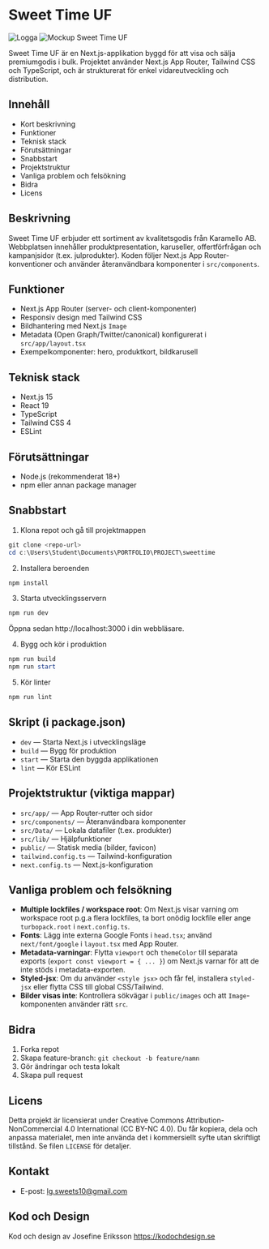 # Sweet Time UF

![Logga](/images/sweettime-vit-loggo.png)
![Mockup Sweet Time UF](/images/mockup-sweettime-uf.jpg)

Sweet Time UF är en Next.js-applikation byggd för att visa och sälja premiumgodis i bulk. Projektet använder Next.js App Router, Tailwind CSS och TypeScript, och är strukturerat för enkel vidareutveckling och distribution.

## Innehåll

- Kort beskrivning
- Funktioner
- Teknisk stack
- Förutsättningar
- Snabbstart
- Projektstruktur
- Vanliga problem och felsökning
- Bidra
- Licens

## Beskrivning

Sweet Time UF erbjuder ett sortiment av kvalitetsgodis från Karamello AB. Webbplatsen innehåller produktpresentation, karuseller, offertförfrågan och kampanjsidor (t.ex. julprodukter). Koden följer Next.js App Router-konventioner och använder återanvändbara komponenter i `src/components`.

## Funktioner

- Next.js App Router (server- och client-komponenter)
- Responsiv design med Tailwind CSS
- Bildhantering med Next.js `Image`
- Metadata (Open Graph/Twitter/canonical) konfigurerat i `src/app/layout.tsx`
- Exempelkomponenter: hero, produktkort, bildkarusell

## Teknisk stack

- Next.js 15
- React 19
- TypeScript
- Tailwind CSS 4
- ESLint

## Förutsättningar

- Node.js (rekommenderat 18+)
- npm eller annan package manager

## Snabbstart

1. Klona repot och gå till projektmappen

```powershell
git clone <repo-url>
cd c:\Users\Student\Documents\PORTFOLIO\PROJECT\sweettime
```

2. Installera beroenden

```powershell
npm install
```

3. Starta utvecklingsservern

```powershell
npm run dev
```

Öppna sedan http://localhost:3000 i din webbläsare.

4. Bygg och kör i produktion

```powershell
npm run build
npm run start
```

5. Kör linter

```powershell
npm run lint
```

## Skript (i package.json)

- `dev` — Starta Next.js i utvecklingsläge
- `build` — Bygg för produktion
- `start` — Starta den byggda applikationen
- `lint` — Kör ESLint

## Projektstruktur (viktiga mappar)

- `src/app/` — App Router-rutter och sidor
- `src/components/` — Återanvändbara komponenter
- `src/Data/` — Lokala datafiler (t.ex. produkter)
- `src/lib/` — Hjälpfunktioner
- `public/` — Statisk media (bilder, favicon)
- `tailwind.config.ts` — Tailwind-konfiguration
- `next.config.ts` — Next.js-konfiguration

## Vanliga problem och felsökning

- **Multiple lockfiles / workspace root**: Om Next.js visar varning om workspace root p.g.a flera lockfiles, ta bort onödig lockfile eller ange `turbopack.root` i `next.config.ts`.
- **Fonts**: Lägg inte externa Google Fonts i `head.tsx`; använd `next/font/google` i `layout.tsx` med App Router.
- **Metadata-varningar**: Flytta `viewport` och `themeColor` till separata exports (`export const viewport = { ... }`) om Next.js varnar för att de inte stöds i metadata-exporten.
- **Styled-jsx**: Om du använder `<style jsx>` och får fel, installera `styled-jsx` eller flytta CSS till global CSS/Tailwind.
- **Bilder visas inte**: Kontrollera sökvägar i `public/images` och att `Image`-komponenten använder rätt `src`.

## Bidra

1. Forka repot
2. Skapa feature-branch: `git checkout -b feature/namn`
3. Gör ändringar och testa lokalt
4. Skapa pull request

## Licens

Detta projekt är licensierat under Creative Commons Attribution-NonCommercial 4.0 International (CC BY-NC 4.0). Du får kopiera, dela och anpassa materialet, men inte använda det i kommersiellt syfte utan skriftligt tillstånd. Se filen `LICENSE` för detaljer.

## Kontakt

- E-post: lg.sweets10@gmail.com

## Kod och Design

Kod och design av Josefine Eriksson https://kodochdesign.se
